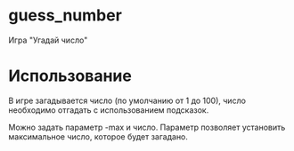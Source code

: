 # guess_number
Игра "Угадай число"

# Использование
В игре загадывается число (по умолчанию от 1 до 100), число необходимо отгадать с использованием подсказок.

Можно задать параметр -max и число. Параметр позволяет установить максимальное число, которое будет загадано.
